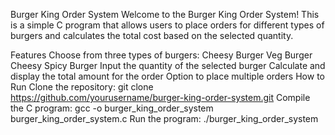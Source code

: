 Burger King Order System
Welcome to the Burger King Order System! This is a simple C program that allows users to place orders for different types of burgers and calculates the total cost based on the selected quantity.

Features
Choose from three types of burgers:
Cheesy Burger
Veg Burger
Cheesy Spicy Burger
Input the quantity of the selected burger
Calculate and display the total amount for the order
Option to place multiple orders
How to Run
Clone the repository:
git clone https://github.com/yourusername/burger-king-order-system.git
Compile the C program:
gcc -o burger_king_order_system burger_king_order_system.c
Run the program:
./burger_king_order_system

